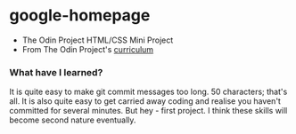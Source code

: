 # google-homepage
* The Odin Project HTML/CSS Mini Project
* From The Odin Project's [curriculum](http://www.theodinproject.com/web-development-101/html-css)

### What have I learned?

It is quite easy to make git commit messages too long. 50 characters; that's all. It is also quite easy to get carried away coding and realise you haven't committed for several minutes. But hey - first project. I think these skills will become second nature eventually. 
